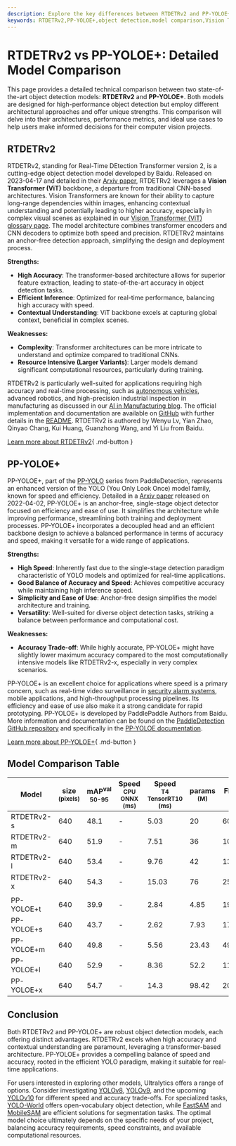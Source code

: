 ```yaml
---
description: Explore the key differences between RTDETRv2 and PP-YOLOE+, two leading object detection models. Compare architectures, performance, and use cases.
keywords: RTDETRv2,PP-YOLOE+,object detection,model comparison,Vision Transformer,YOLO,real-time detection,AI,Ultralytics,deep learning
---
```


# RTDETRv2 vs PP-YOLOE+: Detailed Model Comparison

This page provides a detailed technical comparison between two state-of-the-art object detection models: **RTDETRv2** and **PP-YOLOE+**. Both models are designed for high-performance object detection but employ different architectural approaches and offer unique strengths. This comparison will delve into their architectures, performance metrics, and ideal use cases to help users make informed decisions for their computer vision projects.

<script async src="https://cdn.jsdelivr.net/npm/chart.js@3.9.1/dist/chart.min.js"></script>
<script defer src="../../javascript/benchmark.js"></script>

<canvas id="modelComparisonChart" width="1024" height="400" active-models='["RTDETRv2", "PP-YOLOE+"]'></canvas>

## RTDETRv2

RTDETRv2, standing for Real-Time DEtection Transformer version 2, is a cutting-edge object detection model developed by Baidu. Released on 2023-04-17 and detailed in their [Arxiv paper](https://arxiv.org/abs/2304.08069), RTDETRv2 leverages a **Vision Transformer (ViT)** backbone, a departure from traditional CNN-based architectures. Vision Transformers are known for their ability to capture long-range dependencies within images, enhancing contextual understanding and potentially leading to higher accuracy, especially in complex visual scenes as explained in our [Vision Transformer (ViT) glossary page](https://www.ultralytics.com/glossary/vision-transformer-vit). The model architecture combines transformer encoders and CNN decoders to optimize both speed and precision. RTDETRv2 maintains an anchor-free detection approach, simplifying the design and deployment process.

**Strengths:**

- **High Accuracy**: The transformer-based architecture allows for superior feature extraction, leading to state-of-the-art accuracy in object detection tasks.
- **Efficient Inference**: Optimized for real-time performance, balancing high accuracy with speed.
- **Contextual Understanding**: ViT backbone excels at capturing global context, beneficial in complex scenes.

**Weaknesses:**

- **Complexity**: Transformer architectures can be more intricate to understand and optimize compared to traditional CNNs.
- **Resource Intensive (Larger Variants)**: Larger models demand significant computational resources, particularly during training.

RTDETRv2 is particularly well-suited for applications requiring high accuracy and real-time processing, such as [autonomous vehicles](https://www.ultralytics.com/solutions/ai-in-self-driving), advanced robotics, and high-precision industrial inspection in manufacturing as discussed in our [AI in Manufacturing blog](https://www.ultralytics.com/blog/improving-manufacturing-with-computer-vision). The official implementation and documentation are available on [GitHub](https://github.com/lyuwenyu/RT-DETR/tree/main/rtdetrv2_pytorch) with further details in the [README](https://github.com/lyuwenyu/RT-DETR/tree/main/rtdetrv2_pytorch#readme). RTDETRv2 is authored by Wenyu Lv, Yian Zhao, Qinyao Chang, Kui Huang, Guanzhong Wang, and Yi Liu from Baidu.

[Learn more about RTDETRv2](https://docs.ultralytics.com/models/rtdetr/){ .md-button }

## PP-YOLOE+

PP-YOLOE+, part of the [PP-YOLO](https://github.com/PaddlePaddle/PaddleDetection/tree/develop/configs/ppyoloe) series from PaddleDetection, represents an enhanced version of the YOLO (You Only Look Once) model family, known for speed and efficiency. Detailed in a [Arxiv paper](https://arxiv.org/abs/2203.16250) released on 2022-04-02, PP-YOLOE+ is an anchor-free, single-stage object detector focused on efficiency and ease of use. It simplifies the architecture while improving performance, streamlining both training and deployment processes. PP-YOLOE+ incorporates a decoupled head and an efficient backbone design to achieve a balanced performance in terms of accuracy and speed, making it versatile for a wide range of applications.

**Strengths:**

- **High Speed**: Inherently fast due to the single-stage detection paradigm characteristic of YOLO models and optimized for real-time applications.
- **Good Balance of Accuracy and Speed**: Achieves competitive accuracy while maintaining high inference speed.
- **Simplicity and Ease of Use**: Anchor-free design simplifies the model architecture and training.
- **Versatility**: Well-suited for diverse object detection tasks, striking a balance between performance and computational cost.

**Weaknesses:**

- **Accuracy Trade-off**: While highly accurate, PP-YOLOE+ might have slightly lower maximum accuracy compared to the most computationally intensive models like RTDETRv2-x, especially in very complex scenarios.

PP-YOLOE+ is an excellent choice for applications where speed is a primary concern, such as real-time video surveillance in [security alarm systems](https://docs.ultralytics.com/guides/security-alarm-system/), mobile applications, and high-throughput processing pipelines. Its efficiency and ease of use also make it a strong candidate for rapid prototyping. PP-YOLOE+ is developed by PaddlePaddle Authors from Baidu. More information and documentation can be found on the [PaddleDetection GitHub repository](https://github.com/PaddlePaddle/PaddleDetection/) and specifically in the [PP-YOLOE documentation](https://github.com/PaddlePaddle/PaddleDetection/blob/release/2.8.1/configs/ppyoloe/README.md).

[Learn more about PP-YOLOE+](https://github.com/PaddlePaddle/PaddleDetection/tree/develop/configs/ppyoloe){ .md-button }

## Model Comparison Table

| Model      | size<br><sup>(pixels) | mAP<sup>val<br>50-95 | Speed<br><sup>CPU ONNX<br>(ms) | Speed<br><sup>T4 TensorRT10<br>(ms) | params<br><sup>(M) | FLOPs<br><sup>(B) |
| ---------- | --------------------- | -------------------- | ------------------------------ | ----------------------------------- | ------------------ | ----------------- |
| RTDETRv2-s | 640                   | 48.1                 | -                              | 5.03                                | 20                 | 60                |
| RTDETRv2-m | 640                   | 51.9                 | -                              | 7.51                                | 36                 | 100               |
| RTDETRv2-l | 640                   | 53.4                 | -                              | 9.76                                | 42                 | 136               |
| RTDETRv2-x | 640                   | 54.3                 | -                              | 15.03                               | 76                 | 259               |
|            |                       |                      |                                |                                     |                    |                   |
| PP-YOLOE+t | 640                   | 39.9                 | -                              | 2.84                                | 4.85               | 19.15             |
| PP-YOLOE+s | 640                   | 43.7                 | -                              | 2.62                                | 7.93               | 17.36             |
| PP-YOLOE+m | 640                   | 49.8                 | -                              | 5.56                                | 23.43              | 49.91             |
| PP-YOLOE+l | 640                   | 52.9                 | -                              | 8.36                                | 52.2               | 110.07            |
| PP-YOLOE+x | 640                   | 54.7                 | -                              | 14.3                                | 98.42              | 206.59            |

## Conclusion

Both RTDETRv2 and PP-YOLOE+ are robust object detection models, each offering distinct advantages. RTDETRv2 excels when high accuracy and contextual understanding are paramount, leveraging a transformer-based architecture. PP-YOLOE+ provides a compelling balance of speed and accuracy, rooted in the efficient YOLO paradigm, making it suitable for real-time applications.

For users interested in exploring other models, Ultralytics offers a range of options. Consider investigating [YOLOv8](https://docs.ultralytics.com/models/yolov8/), [YOLOv9](https://docs.ultralytics.com/models/yolov9/), and the upcoming [YOLOv10](https://docs.ultralytics.com/models/yolov10/) for different speed and accuracy trade-offs. For specialized tasks, [YOLO-World](https://docs.ultralytics.com/models/yolo-world/) offers open-vocabulary object detection, while [FastSAM](https://docs.ultralytics.com/models/fast-sam/) and [MobileSAM](https://docs.ultralytics.com/models/mobile-sam/) are efficient solutions for segmentation tasks. The optimal model choice ultimately depends on the specific needs of your project, balancing accuracy requirements, speed constraints, and available computational resources.
